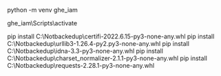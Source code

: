 python -m venv ghe_iam

ghe_iam\Scripts\activate

pip install C:\Notbackedup\certifi-2022.6.15-py3-none-any.whl
pip install C:\Notbackedup\urllib3-1.26.4-py2.py3-none-any.whl
pip install C:\Notbackedup\idna-3.3-py3-none-any.whl
pip install C:\Notbackedup\charset_normalizer-2.1.1-py3-none-any.whl
pip install C:\Notbackedup\requests-2.28.1-py3-none-any.whl
